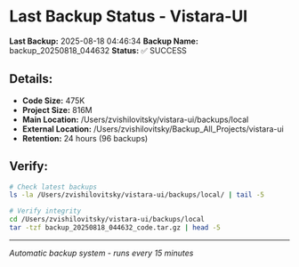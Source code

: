 # Last Backup Status - Vistara-UI

**Last Backup:** 2025-08-18 04:46:34
**Backup Name:** backup_20250818_044632
**Status:** ✅ SUCCESS

## Details:
- **Code Size:** 475K
- **Project Size:** 816M
- **Main Location:** /Users/zvishilovitsky/vistara-ui/backups/local
- **External Location:** /Users/zvishilovitsky/Backup_All_Projects/vistara-ui
- **Retention:** 24 hours (96 backups)

## Verify:
```bash
# Check latest backups
ls -la /Users/zvishilovitsky/vistara-ui/backups/local/ | tail -5

# Verify integrity
cd /Users/zvishilovitsky/vistara-ui/backups/local
tar -tzf backup_20250818_044632_code.tar.gz | head -5
```

---
*Automatic backup system - runs every 15 minutes*
